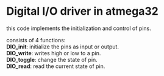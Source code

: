 # Digital I/O driver in atmega32

this code implements the initialization and control of pins. 

consists of 4 functions:<br>
**DIO_init**: initialize the pins as input or output.<br>
**DIO_write**: writes high or low to a pin.<br>
**DIO_toggle**: change the state of pin.<br>
**DIO_read**: read the current state of pin.
